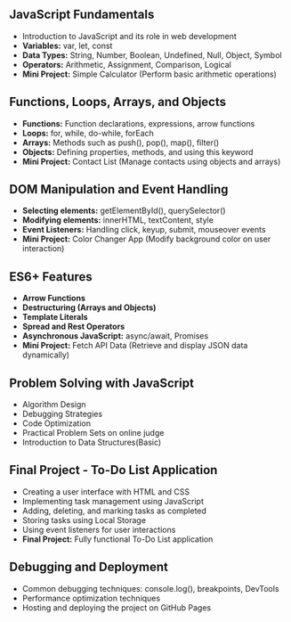 ## JavaScript Fundamentals
- Introduction to JavaScript and its role in web development
- **Variables:** var, let, const
- **Data Types:** String, Number, Boolean, Undefined, Null, Object, Symbol
- **Operators:** Arithmetic, Assignment, Comparison, Logical
- **Mini Project:** Simple Calculator (Perform basic arithmetic operations)

## Functions, Loops, Arrays, and Objects
- **Functions:** Function declarations, expressions, arrow functions
- **Loops:** for, while, do-while, forEach
- **Arrays:** Methods such as push(), pop(), map(), filter()
- **Objects:** Defining properties, methods, and using this keyword
- **Mini Project:** Contact List (Manage contacts using objects and arrays)

## DOM Manipulation and Event Handling
- **Selecting elements:** getElementById(), querySelector()
- **Modifying elements:** innerHTML, textContent, style
- **Event Listeners:** Handling click, keyup, submit, mouseover events
- **Mini Project:** Color Changer App (Modify background color on user interaction)

## ES6+ Features
- **Arrow Functions**
- **Destructuring (Arrays and Objects)**
- **Template Literals**
- **Spread and Rest Operators**
- **Asynchronous JavaScript:** async/await, Promises
- **Mini Project:** Fetch API Data (Retrieve and display JSON data dynamically)

## Problem Solving with JavaScript
- Algorithm Design
- Debugging Strategies
- Code Optimization
- Practical Problem Sets on online judge 
- Introduction to Data Structures(Basic)

## Final Project - To-Do List Application
- Creating a user interface with HTML and CSS
- Implementing task management using JavaScript
- Adding, deleting, and marking tasks as completed
- Storing tasks using Local Storage
- Using event listeners for user interactions
- **Final Project:** Fully functional To-Do List application

## Debugging and Deployment
- Common debugging techniques: console.log(), breakpoints, DevTools
- Performance optimization techniques
- Hosting and deploying the project on GitHub Pages